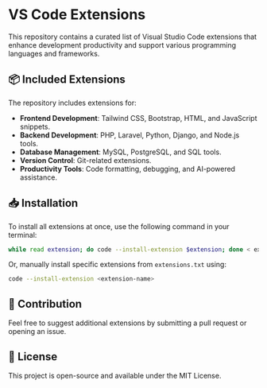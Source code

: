# VS Code Extensions

This repository contains a curated list of Visual Studio Code extensions that enhance development productivity and support various programming languages and frameworks.

## 📦 Included Extensions

The repository includes extensions for:

- **Frontend Development**: Tailwind CSS, Bootstrap, HTML, and JavaScript snippets.
- **Backend Development**: PHP, Laravel, Python, Django, and Node.js tools.
- **Database Management**: MySQL, PostgreSQL, and SQL tools.
- **Version Control**: Git-related extensions.
- **Productivity Tools**: Code formatting, debugging, and AI-powered assistance.

## 📥 Installation

To install all extensions at once, use the following command in your terminal:

```sh
while read extension; do code --install-extension $extension; done < extensions.txt
```

Or, manually install specific extensions from `extensions.txt` using:

```sh
code --install-extension <extension-name>
```

## 📝 Contribution

Feel free to suggest additional extensions by submitting a pull request or opening an issue.

## 📜 License

This project is open-source and available under the MIT License.

